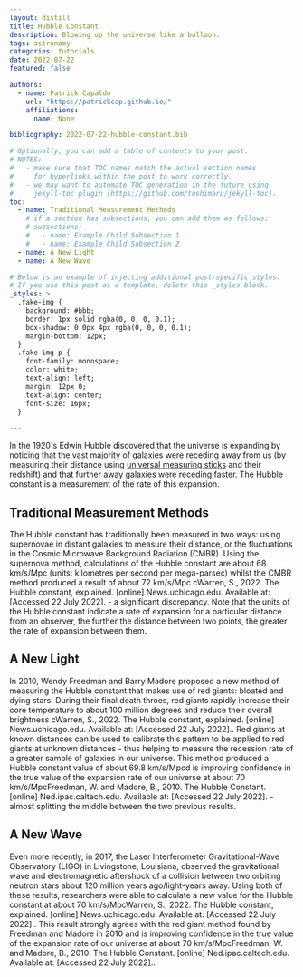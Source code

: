 ```yaml
---
layout: distill
title: Hubble Constant
description: Blowing up the universe like a balloon.
tags: astronomy
categories: tutorials
date: 2022-07-22
featured: false

authors:
  - name: Patrick Capaldo
    url: "https://patrickcap.github.io/"
    affiliations:
      name: None

bibliography: 2022-07-22-hubble-constant.bib

# Optionally, you can add a table of contents to your post.
# NOTES:
#   - make sure that TOC names match the actual section names
#     for hyperlinks within the post to work correctly.
#   - we may want to automate TOC generation in the future using
#     jekyll-toc plugin (https://github.com/toshimaru/jekyll-toc).
toc:
  - name: Traditional Measurement Methods
    # if a section has subsections, you can add them as follows:
    # subsections:
    #   - name: Example Child Subsection 1
    #   - name: Example Child Subsection 2
  - name: A New Light
  - name: A New Wave

# Below is an example of injecting additional post-specific styles.
# If you use this post as a template, delete this _styles block.
_styles: >
  .fake-img {
    background: #bbb;
    border: 1px solid rgba(0, 0, 0, 0.1);
    box-shadow: 0 0px 4px rgba(0, 0, 0, 0.1);
    margin-bottom: 12px;
  }
  .fake-img p {
    font-family: monospace;
    color: white;
    text-align: left;
    margin: 12px 0;
    text-align: center;
    font-size: 16px;
  }

---
```


In the 1920's Edwin Hubble discovered that the universe is expanding by noticing that the vast majority of galaxies were receding away from us (by measuring their distance using [universal measuring sticks](2022-05-17-tutorial-universal-measuring-sticks) and their redshift) and that further away galaxies were receding faster. The Hubble constant is a measurement of the rate of this expansion.

## Traditional Measurement Methods

The Hubble constant has traditionally been measured in two ways: using supernovae in distant galaxies to measure their distance, or the fluctuations in the Cosmic Microwave Background Radiation (CMBR). Using the supernova method, calculations of the Hubble constant are about 68 km/s/Mpc (units: kilometres per second per mega-parsec) whilst the CMBR method produced a result of about 72 km/s/Mpc c<d-footnote>Warren, S., 2022. The Hubble constant, explained. [online] News.uchicago.edu. Available at: [Accessed 22 July 2022].</d-footnote> - a significant discrepancy. Note that the units of the Hubble constant indicate a rate of expansion for a particular distance from an observer, the further the distance between two points, the greater the rate of expansion between them.

## A New Light

In 2010, Wendy Freedman and Barry Madore proposed a new method of measuring the Hubble constant that makes use of red giants: bloated and dying stars. During their final death throes, red giants rapidly increase their core temperature to about 100 million degrees and reduce their overall brightness c<d-footnote>Warren, S., 2022. The Hubble constant, explained. [online] News.uchicago.edu. Available at: [Accessed 22 July 2022].</d-footnote>. Red giants at known distances can be used to calibrate this pattern to be applied to red giants at unknown distances - thus helping to measure the recession rate of a greater sample of galaxies in our universe. This method produced a Hubble constant value of about 69.8 km/s/Mpcd is improving confidence in the true value of the expansion rate of our universe at about 70 km/s/Mpc<d-footnote>Freedman, W. and Madore, B., 2010. The Hubble Constant. [online] Ned.ipac.caltech.edu. Available at: [Accessed 22 July 2022].</d-footnote> - almost splitting the middle between the two previous results.

## A New Wave

Even more recently, in 2017, the Laser Interferometer Gravitational-Wave Observatory (LIGO) in Livingstone, Louisiana, observed the gravitational wave and electromagnetic aftershock of a collision between two orbiting neutron stars about 120 million years ago/light-years away. Using both of these results, researchers were able to calculate a new value for the Hubble constant at about 70 km/s/Mpc<d-footnote>Warren, S., 2022. The Hubble constant, explained. [online] News.uchicago.edu. Available at: [Accessed 22 July 2022].</d-footnote>. This result strongly agrees with the red giant method found by Freedman and Madore in 2010 and is improving confidence in the true value of the expansion rate of our universe at about 70 km/s/Mpc<d-footnote>Freedman, W. and Madore, B., 2010. The Hubble Constant. [online] Ned.ipac.caltech.edu. Available at: [Accessed 22 July 2022].</d-footnote>.